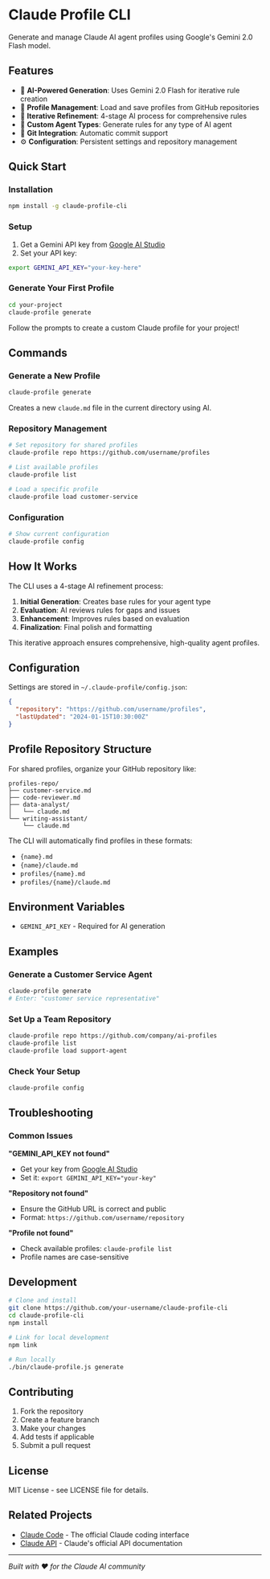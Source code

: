 # Claude Profile CLI

Generate and manage Claude AI agent profiles using Google's Gemini 2.0 Flash model.

## Features

- 🤖 **AI-Powered Generation**: Uses Gemini 2.0 Flash for iterative rule creation
- 📁 **Profile Management**: Load and save profiles from GitHub repositories  
- 🔄 **Iterative Refinement**: 4-stage AI process for comprehensive rules
- 🎯 **Custom Agent Types**: Generate rules for any type of AI agent
- 📝 **Git Integration**: Automatic commit support
- ⚙️ **Configuration**: Persistent settings and repository management

## Quick Start

### Installation

```bash
npm install -g claude-profile-cli
```

### Setup

1. Get a Gemini API key from [Google AI Studio](https://aistudio.google.com/app/apikey)
2. Set your API key:
```bash
export GEMINI_API_KEY="your-key-here"
```

### Generate Your First Profile

```bash
cd your-project
claude-profile generate
```

Follow the prompts to create a custom Claude profile for your project!

## Commands

### Generate a New Profile
```bash
claude-profile generate
```
Creates a new `claude.md` file in the current directory using AI.

### Repository Management
```bash
# Set repository for shared profiles
claude-profile repo https://github.com/username/profiles

# List available profiles
claude-profile list

# Load a specific profile
claude-profile load customer-service
```

### Configuration
```bash
# Show current configuration
claude-profile config
```

## How It Works

The CLI uses a 4-stage AI refinement process:

1. **Initial Generation**: Creates base rules for your agent type
2. **Evaluation**: AI reviews rules for gaps and issues  
3. **Enhancement**: Improves rules based on evaluation
4. **Finalization**: Final polish and formatting

This iterative approach ensures comprehensive, high-quality agent profiles.

## Configuration

Settings are stored in `~/.claude-profile/config.json`:

```json
{
  "repository": "https://github.com/username/profiles",
  "lastUpdated": "2024-01-15T10:30:00Z"
}
```

## Profile Repository Structure

For shared profiles, organize your GitHub repository like:

```
profiles-repo/
├── customer-service.md
├── code-reviewer.md
├── data-analyst/
│   └── claude.md
└── writing-assistant/
    └── claude.md
```

The CLI will automatically find profiles in these formats:
- `{name}.md`
- `{name}/claude.md`
- `profiles/{name}.md`
- `profiles/{name}/claude.md`

## Environment Variables

- `GEMINI_API_KEY` - Required for AI generation

## Examples

### Generate a Customer Service Agent
```bash
claude-profile generate
# Enter: "customer service representative"
```

### Set Up a Team Repository
```bash
claude-profile repo https://github.com/company/ai-profiles
claude-profile list
claude-profile load support-agent
```

### Check Your Setup
```bash
claude-profile config
```

## Troubleshooting

### Common Issues

**"GEMINI_API_KEY not found"**
- Get your key from [Google AI Studio](https://aistudio.google.com/app/apikey)
- Set it: `export GEMINI_API_KEY="your-key"`

**"Repository not found"**
- Ensure the GitHub URL is correct and public
- Format: `https://github.com/username/repository`

**"Profile not found"**
- Check available profiles: `claude-profile list`
- Profile names are case-sensitive

## Development

```bash
# Clone and install
git clone https://github.com/your-username/claude-profile-cli
cd claude-profile-cli
npm install

# Link for local development
npm link

# Run locally
./bin/claude-profile.js generate
```

## Contributing

1. Fork the repository
2. Create a feature branch
3. Make your changes
4. Add tests if applicable
5. Submit a pull request

## License

MIT License - see LICENSE file for details.

## Related Projects

- [Claude Code](https://claude.ai/code) - The official Claude coding interface
- [Claude API](https://docs.anthropic.com/) - Claude's official API documentation

---

*Built with ❤️ for the Claude AI community*